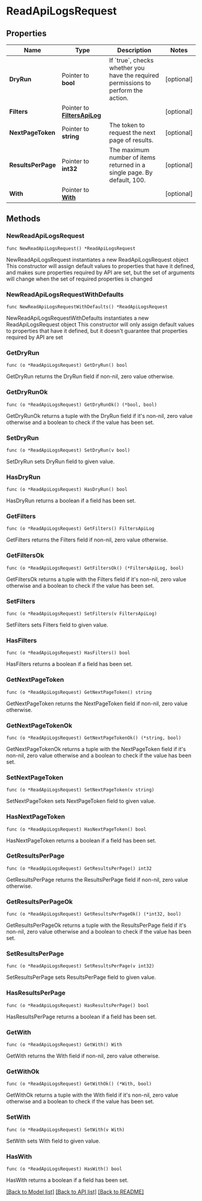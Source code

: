 # ReadApiLogsRequest

## Properties

Name | Type | Description | Notes
------------ | ------------- | ------------- | -------------
**DryRun** | Pointer to **bool** | If &#x60;true&#x60;, checks whether you have the required permissions to perform the action. | [optional] 
**Filters** | Pointer to [**FiltersApiLog**](FiltersApiLog.md) |  | [optional] 
**NextPageToken** | Pointer to **string** | The token to request the next page of results. | [optional] 
**ResultsPerPage** | Pointer to **int32** | The maximum number of items returned in a single page. By default, 100. | [optional] 
**With** | Pointer to [**With**](With.md) |  | [optional] 

## Methods

### NewReadApiLogsRequest

`func NewReadApiLogsRequest() *ReadApiLogsRequest`

NewReadApiLogsRequest instantiates a new ReadApiLogsRequest object
This constructor will assign default values to properties that have it defined,
and makes sure properties required by API are set, but the set of arguments
will change when the set of required properties is changed

### NewReadApiLogsRequestWithDefaults

`func NewReadApiLogsRequestWithDefaults() *ReadApiLogsRequest`

NewReadApiLogsRequestWithDefaults instantiates a new ReadApiLogsRequest object
This constructor will only assign default values to properties that have it defined,
but it doesn't guarantee that properties required by API are set

### GetDryRun

`func (o *ReadApiLogsRequest) GetDryRun() bool`

GetDryRun returns the DryRun field if non-nil, zero value otherwise.

### GetDryRunOk

`func (o *ReadApiLogsRequest) GetDryRunOk() (*bool, bool)`

GetDryRunOk returns a tuple with the DryRun field if it's non-nil, zero value otherwise
and a boolean to check if the value has been set.

### SetDryRun

`func (o *ReadApiLogsRequest) SetDryRun(v bool)`

SetDryRun sets DryRun field to given value.

### HasDryRun

`func (o *ReadApiLogsRequest) HasDryRun() bool`

HasDryRun returns a boolean if a field has been set.

### GetFilters

`func (o *ReadApiLogsRequest) GetFilters() FiltersApiLog`

GetFilters returns the Filters field if non-nil, zero value otherwise.

### GetFiltersOk

`func (o *ReadApiLogsRequest) GetFiltersOk() (*FiltersApiLog, bool)`

GetFiltersOk returns a tuple with the Filters field if it's non-nil, zero value otherwise
and a boolean to check if the value has been set.

### SetFilters

`func (o *ReadApiLogsRequest) SetFilters(v FiltersApiLog)`

SetFilters sets Filters field to given value.

### HasFilters

`func (o *ReadApiLogsRequest) HasFilters() bool`

HasFilters returns a boolean if a field has been set.

### GetNextPageToken

`func (o *ReadApiLogsRequest) GetNextPageToken() string`

GetNextPageToken returns the NextPageToken field if non-nil, zero value otherwise.

### GetNextPageTokenOk

`func (o *ReadApiLogsRequest) GetNextPageTokenOk() (*string, bool)`

GetNextPageTokenOk returns a tuple with the NextPageToken field if it's non-nil, zero value otherwise
and a boolean to check if the value has been set.

### SetNextPageToken

`func (o *ReadApiLogsRequest) SetNextPageToken(v string)`

SetNextPageToken sets NextPageToken field to given value.

### HasNextPageToken

`func (o *ReadApiLogsRequest) HasNextPageToken() bool`

HasNextPageToken returns a boolean if a field has been set.

### GetResultsPerPage

`func (o *ReadApiLogsRequest) GetResultsPerPage() int32`

GetResultsPerPage returns the ResultsPerPage field if non-nil, zero value otherwise.

### GetResultsPerPageOk

`func (o *ReadApiLogsRequest) GetResultsPerPageOk() (*int32, bool)`

GetResultsPerPageOk returns a tuple with the ResultsPerPage field if it's non-nil, zero value otherwise
and a boolean to check if the value has been set.

### SetResultsPerPage

`func (o *ReadApiLogsRequest) SetResultsPerPage(v int32)`

SetResultsPerPage sets ResultsPerPage field to given value.

### HasResultsPerPage

`func (o *ReadApiLogsRequest) HasResultsPerPage() bool`

HasResultsPerPage returns a boolean if a field has been set.

### GetWith

`func (o *ReadApiLogsRequest) GetWith() With`

GetWith returns the With field if non-nil, zero value otherwise.

### GetWithOk

`func (o *ReadApiLogsRequest) GetWithOk() (*With, bool)`

GetWithOk returns a tuple with the With field if it's non-nil, zero value otherwise
and a boolean to check if the value has been set.

### SetWith

`func (o *ReadApiLogsRequest) SetWith(v With)`

SetWith sets With field to given value.

### HasWith

`func (o *ReadApiLogsRequest) HasWith() bool`

HasWith returns a boolean if a field has been set.


[[Back to Model list]](../README.md#documentation-for-models) [[Back to API list]](../README.md#documentation-for-api-endpoints) [[Back to README]](../README.md)


